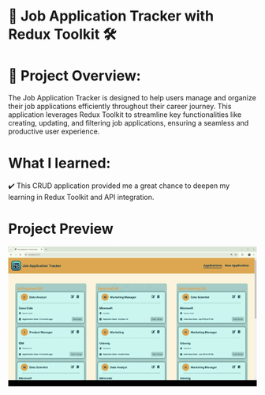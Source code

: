 # 🚀 Job Application Tracker with Redux Toolkit 🛠️

# 📌 Project Overview: 
The Job Application Tracker is designed to help users manage and organize their job applications efficiently throughout their career journey. This application leverages Redux Toolkit to streamline key functionalities like creating, updating, and filtering job applications, ensuring a seamless and productive user experience.

# What I learned:
✔️ This CRUD application provided me a great chance to deepen my learning in Redux Toolkit and API integration. 

# Project Preview
![](job-app.gif)

